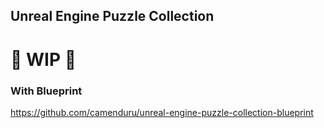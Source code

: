 ## Unreal Engine Puzzle Collection

# 🚦 WIP 🚦

### With Blueprint
https://github.com/camenduru/unreal-engine-puzzle-collection-blueprint
